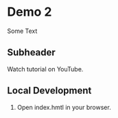 # Demo 2

Some Text

## Subheader

Watch tutorial on YouTube.

## Local Development

1. Open index.hmtl in your browser.